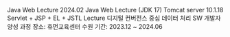 Java Web Lecture 2024.02
Java Web Lecture (JDK 17)
Tomcat server 10.1.18
Servlet + JSP + EL + JSTL Lecture
디지털 컨버전스 중심 데이터 처리 SW 개발자 양성 과정
장소: 휴먼교육센터 수원
기간: 2023.12 ~ 2024.06
